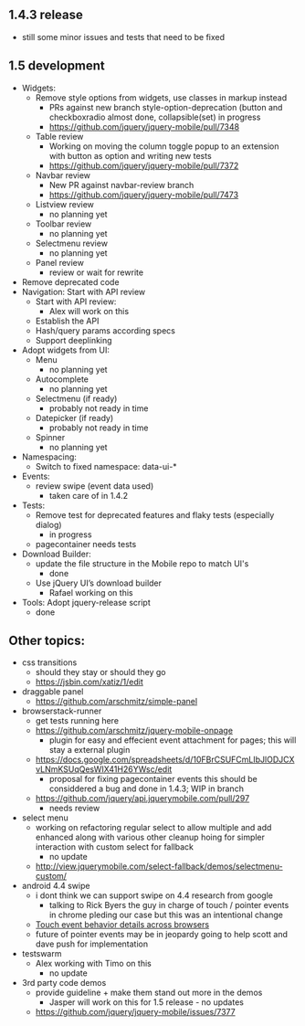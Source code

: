 ## 1.4.3 release
* still some minor issues and tests that need to be fixed

## 1.5 development
* Widgets:
  * Remove style options from widgets, use classes in markup instead
    * PRs against new branch style-option-deprecation (button and checkboxradio almost done, collapsible(set) in progress
    * https://github.com/jquery/jquery-mobile/pull/7348
  * Table review
    * Working on moving the column toggle popup to an extension with button as option and writing new tests
    * https://github.com/jquery/jquery-mobile/pull/7372
  * Navbar review
    * New PR against navbar-review branch
    * https://github.com/jquery/jquery-mobile/pull/7473
  * Listview review
    * no planning yet
  * Toolbar review
    * no planning yet
  * Selectmenu review
    * no planning yet
  * Panel review
    * review or wait for rewrite
* Remove deprecated code
* Navigation: Start with API review
  * Start with API review:
    * Alex will work on this
  * Establish the API
  * Hash/query params according specs
  * Support deeplinking
* Adopt widgets from UI:
  * Menu
    * no planning yet
  * Autocomplete
    * no planning yet
  * Selectmenu (if ready)
    * probably not ready in time
  * Datepicker (if ready)
    * probably not ready in time
  * Spinner
    * no planning yet
* Namespacing:
  * Switch to fixed namespace: data-ui-*
* Events:
  * review swipe (event data used)
    * taken care of in 1.4.2
* Tests:
  * Remove test for deprecated features and flaky tests (especially dialog)
    * in progress
  * pagecontainer needs tests
* Download Builder:
  * update the file structure in the Mobile repo to match UI's
    * done
  * Use jQuery UI’s download builder
    * Rafael working on this
* Tools: Adopt jquery-release script
    * done

## Other topics:
* css transitions
  * should they stay or should they go
  * https://jsbin.com/xatiz/1/edit
* draggable panel
  * https://github.com/arschmitz/simple-panel
* browserstack-runner
  * get tests running here
  * https://github.com/arschmitz/jquery-mobile-onpage
    * plugin for easy and effecient event attachment for pages; this will stay a external plugin
  * https://docs.google.com/spreadsheets/d/10FBrCSUFCmLIbJlODJCXvLNmKSUqQesWIX41H26YWsc/edit
    * proposal for fixing pagecontainer events this should be considdered a bug and done in 1.4.3; WIP in branch
  * https://github.com/jquery/api.jquerymobile.com/pull/297
    * needs review
* select menu
  * working on refactoring regular select to allow multiple and add enhanced along with various other cleanup hoing for simpler interaction with custom select for fallback
    * no update
  * http://view.jquerymobile.com/select-fallback/demos/selectmenu-custom/
* android 4.4 swipe
  * i dont think we can support swipe on 4.4 research from google
    * talking to Rick Byers the guy in charge of touch / pointer events in chrome pleding our case but this was an intentional change
  * [Touch event behavior details across browsers](https://docs.google.com/document/d/12k_LL_Ot9GjF8zGWP9eI_3IMbSizD72susba0frg44Y/edit)
  * future of pointer events may be in jeopardy going to help scott and dave push for implementation
* testswarm
  * Alex working with Timo on this
    * no update
* 3rd party code demos
  * provide guideline + make them stand out more in the demos
    * Jasper will work on this for 1.5 release - no updates
  * https://github.com/jquery/jquery-mobile/issues/7377
